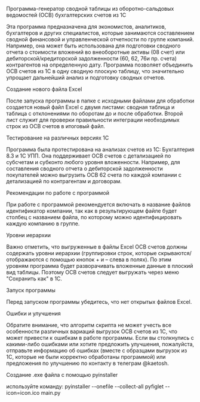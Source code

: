 Программа-генератор сводной таблицы из оборотно-сальдовых ведомостей (ОСВ) бухгалтерских счетов из 1С

Эта программа предназначена для экономистов, аналитиков, бухгалтеров и других специалистов, которые занимаются составлением сводной финансовой и управленческой отчетности по группе компаний. Например, она может быть использована для подготовки сводного отчета о стоимости вложений во внеоборотные активы (08 счет) или дебиторской/кредиторской задолженности (60, 62, 76и пр. счета) контрагентов на определенную дату.
Программа позволяет объединить ОСВ счетов из 1С в одну сводную плоскую таблицу, что значительно упрощает дальнейший анализ и подготовку сводных отчетов.

Создание нового файла Excel

После запуска программы в папке с исходными файлами для обработки создается новый файл Excel с двумя листами: сводная таблица и таблица с отклонениями по оборотам до и после обработки. Второй лист служит для проверки правильности интеграции необходимых строк из ОСВ счетов в итоговый файл.

Тестирование на различных версиях 1С

Программа была протестирована на анализах счетов из 1С: Бухгалтерия 8.3 и 1С УПП. Она поддерживает ОСВ счетов с детализацией по субсчетам и субконто любого уровня вложенности.
Например, для составления сводного отчета о дебиторской задолженности покупателей можно выгрузить ОСВ 62 счета по каждой компании с детализацией по контрагентам и договорам.

Рекомендации по работе с программой

При работе с программой рекомендуется включать в название файлов идентификатор компании, так как в результирующем файле будет столбец с названием файла, по которому можно идентифицировать каждую компанию в группе.

Уровни иерархии

Важно отметить, что выгруженные в файлы Excel ОСВ счетов должны содержать уровни иерархии (группировки строк, которые скрываются/отображаются с помощью кнопок + и – слева в полях). По этим уровням программа будет разворачивать вложенные данные в плоский вид таблицы. Поэтому ОСВ счетов следует выгружать через меню "Сохранить как" в 1С.

Запуск программы

Перед запуском программы убедитесь, что нет открытых файлов Excel.

Ошибки и улучшения

Обратите внимание, что алгоритм скрипта не может учесть все особенности различных вариаций выгрузок ОСВ счетов из 1С, что может привести к ошибкам в работе программы. Если вы столкнулись с какими-либо ошибками или хотите предложить улучшения, пожалуйста, отправьте информацию об ошибках (вместе с образцами выгрузок из 1С, которые не были корректно обработаны программой) или предложения по улучшению по контакту в телеграм @kaetosh.

Создание .exe файла с помощью pyinstaller

используйте команду:
pyinstaller --onefile --collect-all pyfiglet --icon=icon.ico main.py